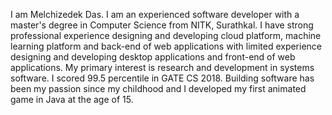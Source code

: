 I am Melchizedek Das.
I am an experienced software developer with a master's degree in Computer Science from NITK, Surathkal. I have strong professional experience designing and developing cloud platform, machine learning platform and back-end of web applications with limited experience designing and developing desktop applications and front-end of web applications. My primary interest is research and development in systems software. I scored 99.5 percentile in GATE CS 2018. Building software has been my passion since my childhood and I developed my first animated game in Java at the age of 15.
